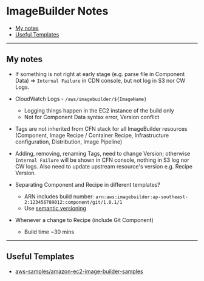 # ImageBuilder Notes

- [My notes](#my-notes)
- [Useful Templates](#useful-templates)

---
## My notes

- If something is not right at early stage (e.g. parse file in Component Data) => `Internal Failure` in CDN console, but not log in S3 nor CW Logs.

- CloudWatch Logs - `/aws/imagebuilder/${ImageName}`
	- Logging things happen in the EC2 instance of the build only
	- Not for Component Data syntax error, Version conflict

- Tags are not inherited from CFN stack for all ImageBuilder resources (Component, Image Recipe / Container Recipe, Infrastructure configuration, Distribution, Image Pipeline)

- Adding, removing, renaming Tags, need to change Version; otherwise `Internal Failure` will be shown in CFN console, nothing in S3 log nor CW logs. Also need to update upstream resource's version e.g. Recipe Version.

- Separating Component and Recipe in different templates?
	- ARN includes build number: `arn:aws:imagebuilder:ap-southeast-2:123456789012:component/git/1.0.1/1`
	- Use [semantic versioning](https://docs.aws.amazon.com/imagebuilder/latest/userguide/ibhow-semantic-versioning.html)

- Whenever a change to Recipe (include Git Component)
    - Build time ~30 mins

---
## Useful Templates
- [aws-samples/amazon-ec2-image-builder-samples](https://github.com/aws-samples/amazon-ec2-image-builder-samples)

